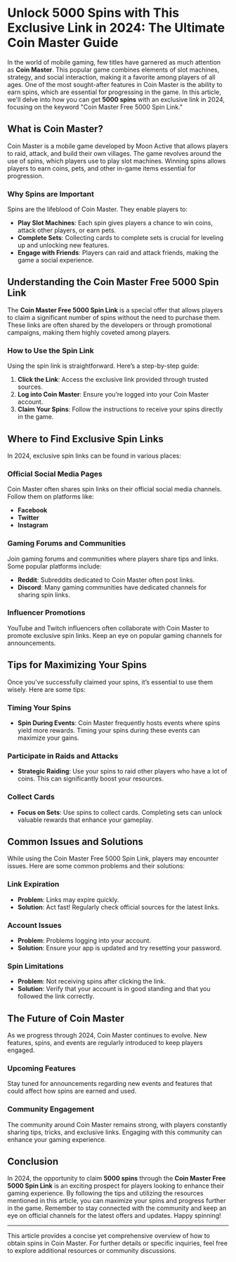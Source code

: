 # Unlock 5000 Spins with This Exclusive Link in 2024: The Ultimate Coin Master Guide

In the world of mobile gaming, few titles have garnered as much attention as **Coin Master**. This popular game combines elements of slot machines, strategy, and social interaction, making it a favorite among players of all ages. One of the most sought-after features in Coin Master is the ability to earn spins, which are essential for progressing in the game. In this article, we'll delve into how you can get **5000 spins** with an exclusive link in 2024, focusing on the keyword "Coin Master Free 5000 Spin Link." 

## What is Coin Master?

Coin Master is a mobile game developed by Moon Active that allows players to raid, attack, and build their own villages. The game revolves around the use of spins, which players use to play slot machines. Winning spins allows players to earn coins, pets, and other in-game items essential for progression. 

### Why Spins are Important

Spins are the lifeblood of Coin Master. They enable players to:

- **Play Slot Machines**: Each spin gives players a chance to win coins, attack other players, or earn pets.
- **Complete Sets**: Collecting cards to complete sets is crucial for leveling up and unlocking new features.
- **Engage with Friends**: Players can raid and attack friends, making the game a social experience.

## Understanding the Coin Master Free 5000 Spin Link

The **Coin Master Free 5000 Spin Link** is a special offer that allows players to claim a significant number of spins without the need to purchase them. These links are often shared by the developers or through promotional campaigns, making them highly coveted among players.

### How to Use the Spin Link

Using the spin link is straightforward. Here’s a step-by-step guide:

1. **Click the Link**: Access the exclusive link provided through trusted sources.
2. **Log into Coin Master**: Ensure you’re logged into your Coin Master account.
3. **Claim Your Spins**: Follow the instructions to receive your spins directly in the game.

## Where to Find Exclusive Spin Links

In 2024, exclusive spin links can be found in various places:

### Official Social Media Pages

Coin Master often shares spin links on their official social media channels. Follow them on platforms like:

- **Facebook**
- **Twitter**
- **Instagram**

### Gaming Forums and Communities

Join gaming forums and communities where players share tips and links. Some popular platforms include:

- **Reddit**: Subreddits dedicated to Coin Master often post links.
- **Discord**: Many gaming communities have dedicated channels for sharing spin links.

### Influencer Promotions

YouTube and Twitch influencers often collaborate with Coin Master to promote exclusive spin links. Keep an eye on popular gaming channels for announcements.

## Tips for Maximizing Your Spins

Once you’ve successfully claimed your spins, it’s essential to use them wisely. Here are some tips:

### Timing Your Spins

- **Spin During Events**: Coin Master frequently hosts events where spins yield more rewards. Timing your spins during these events can maximize your gains.

### Participate in Raids and Attacks

- **Strategic Raiding**: Use your spins to raid other players who have a lot of coins. This can significantly boost your resources.

### Collect Cards

- **Focus on Sets**: Use spins to collect cards. Completing sets can unlock valuable rewards that enhance your gameplay.

## Common Issues and Solutions

While using the Coin Master Free 5000 Spin Link, players may encounter issues. Here are some common problems and their solutions:

### Link Expiration

- **Problem**: Links may expire quickly.
- **Solution**: Act fast! Regularly check official sources for the latest links.

### Account Issues

- **Problem**: Problems logging into your account.
- **Solution**: Ensure your app is updated and try resetting your password.

### Spin Limitations

- **Problem**: Not receiving spins after clicking the link.
- **Solution**: Verify that your account is in good standing and that you followed the link correctly.

## The Future of Coin Master

As we progress through 2024, Coin Master continues to evolve. New features, spins, and events are regularly introduced to keep players engaged. 

### Upcoming Features

Stay tuned for announcements regarding new events and features that could affect how spins are earned and used. 

### Community Engagement

The community around Coin Master remains strong, with players constantly sharing tips, tricks, and exclusive links. Engaging with this community can enhance your gaming experience.

## Conclusion

In 2024, the opportunity to claim **5000 spins** through the **Coin Master Free 5000 Spin Link** is an exciting prospect for players looking to enhance their gaming experience. By following the tips and utilizing the resources mentioned in this article, you can maximize your spins and progress further in the game. Remember to stay connected with the community and keep an eye on official channels for the latest offers and updates. Happy spinning! 

---

This article provides a concise yet comprehensive overview of how to obtain spins in Coin Master. For further details or specific inquiries, feel free to explore additional resources or community discussions.
